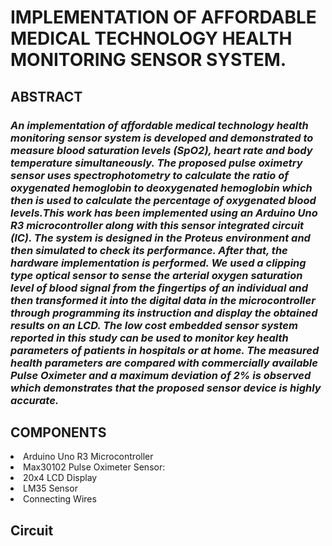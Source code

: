 
<h1>IMPLEMENTATION OF AFFORDABLE MEDICAL TECHNOLOGY HEALTH MONITORING SENSOR SYSTEM.</h1>

<h2><strong>ABSTRACT </strong></h2>

<h3><i>An implementation of affordable medical technology health monitoring sensor system is developed and demonstrated to measure blood saturation levels (SpO2), heart rate and body temperature simultaneously. The proposed pulse oximetry sensor uses spectrophotometry to calculate the ratio of oxygenated hemoglobin to deoxygenated hemoglobin which then is used to calculate the percentage of oxygenated blood levels.This work has been implemented using an Arduino Uno R3 microcontroller along with this sensor integrated circuit (IC). The system is designed in the Proteus environment and then simulated to check its performance. After that, the hardware implementation is performed. We used a clipping type optical sensor to sense the arterial oxygen saturation level of blood signal from the fingertips of an individual and then transformed it into the digital data in the microcontroller through programming its instruction and display the obtained results on an LCD. The low cost embedded sensor system reported in this study can be used to monitor key health parameters of patients in hospitals or at home. The measured health parameters are compared with commercially available Pulse Oximeter and a maximum deviation of 2% is observed which demonstrates that the proposed sensor device is highly accurate.</h3></i>

<h2><strong>COMPONENTS</strong></h2>
<li>Arduino Uno R3 Microcontroller</li>
<li>Max30102 Pulse Oximeter Sensor:</li>
<li>20x4 LCD Display</li>
<li>LM35 Sensor</li>
<li>Connecting Wires</li>

<h2><strong>Circuit</strong></h2>
<img ="https://user-images.githubusercontent.com/82873290/154301806-84353dc1-a267-4e4a-af39-1119404a4934.SVG"> </img>








